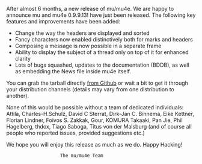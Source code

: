 After almost 6 months, a new release of mu/mu4e. We are happy to
announce mu and mu4e 0.9.9.13! have just been released. The following
key features and improvements have been added:

  * Change the way the headers are displayed and sorted
  * Fancy characters now enabled distinctively both for marks and headers 
  * Composing a message is now possible in a separate frame
  * Ability to display the subject of a thread only on top of it for enhanced clarity
  * Lots of bugs squashed, updates to the documentation (BDDB), as
    well as embedding the News file inside mu4e itself.

You can grab the tarball directly
[from Github](https://github.com/djcb/mu-releases) or wait a bit to
get it through your distribution channels (details may vary from one
distribution to another).

None of this would be possible without a team of dedicated
individuals: Attila, Charles-H.Schulz, David C Sterrat, Dirk-Jan
C. Binnema, Eike Kettner, Florian Lindner, Foivos S. Zakkak, Gour,
KOMURA Takaaki, Pan Jie, Phil Hagelberg, thdox, Tiago Saboga, Titus
von der Malsburg (and of course all people who reported issues,
provided suggestions etc.)

We hope you will enjoy this release as much as we do. Happy Hacking!
                        
                        The mu/mu4e Team
